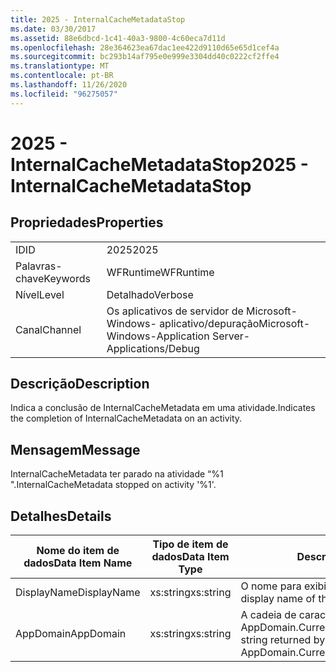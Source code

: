 ```yaml
---
title: 2025 - InternalCacheMetadataStop
ms.date: 03/30/2017
ms.assetid: 88e6dbcd-1c41-40a3-9800-4c60eca7d11d
ms.openlocfilehash: 28e364623ea67dac1ee422d9110d65e65d1cef4a
ms.sourcegitcommit: bc293b14af795e0e999e3304dd40c0222cf2ffe4
ms.translationtype: MT
ms.contentlocale: pt-BR
ms.lasthandoff: 11/26/2020
ms.locfileid: "96275057"
---
```

# <a name="2025---internalcachemetadatastop"></a><span data-ttu-id="ad184-102">2025 - InternalCacheMetadataStop</span><span class="sxs-lookup"><span data-stu-id="ad184-102">2025 - InternalCacheMetadataStop</span></span>

## <a name="properties"></a><span data-ttu-id="ad184-103">Propriedades</span><span class="sxs-lookup"><span data-stu-id="ad184-103">Properties</span></span>  
  
|||  
|-|-|  
|<span data-ttu-id="ad184-104">ID</span><span class="sxs-lookup"><span data-stu-id="ad184-104">ID</span></span>|<span data-ttu-id="ad184-105">2025</span><span class="sxs-lookup"><span data-stu-id="ad184-105">2025</span></span>|  
|<span data-ttu-id="ad184-106">Palavras-chave</span><span class="sxs-lookup"><span data-stu-id="ad184-106">Keywords</span></span>|<span data-ttu-id="ad184-107">WFRuntime</span><span class="sxs-lookup"><span data-stu-id="ad184-107">WFRuntime</span></span>|  
|<span data-ttu-id="ad184-108">Nível</span><span class="sxs-lookup"><span data-stu-id="ad184-108">Level</span></span>|<span data-ttu-id="ad184-109">Detalhado</span><span class="sxs-lookup"><span data-stu-id="ad184-109">Verbose</span></span>|  
|<span data-ttu-id="ad184-110">Canal</span><span class="sxs-lookup"><span data-stu-id="ad184-110">Channel</span></span>|<span data-ttu-id="ad184-111">Os aplicativos de servidor de Microsoft-Windows- aplicativo/depuração</span><span class="sxs-lookup"><span data-stu-id="ad184-111">Microsoft-Windows-Application Server-Applications/Debug</span></span>|  
  
## <a name="description"></a><span data-ttu-id="ad184-112">Descrição</span><span class="sxs-lookup"><span data-stu-id="ad184-112">Description</span></span>  

 <span data-ttu-id="ad184-113">Indica a conclusão de InternalCacheMetadata em uma atividade.</span><span class="sxs-lookup"><span data-stu-id="ad184-113">Indicates the completion of InternalCacheMetadata on an activity.</span></span>  
  
## <a name="message"></a><span data-ttu-id="ad184-114">Mensagem</span><span class="sxs-lookup"><span data-stu-id="ad184-114">Message</span></span>  

 <span data-ttu-id="ad184-115">InternalCacheMetadata ter parado na atividade “%1 ".</span><span class="sxs-lookup"><span data-stu-id="ad184-115">InternalCacheMetadata stopped on activity '%1'.</span></span>  
  
## <a name="details"></a><span data-ttu-id="ad184-116">Detalhes</span><span class="sxs-lookup"><span data-stu-id="ad184-116">Details</span></span>  
  
|<span data-ttu-id="ad184-117">Nome do item de dados</span><span class="sxs-lookup"><span data-stu-id="ad184-117">Data Item Name</span></span>|<span data-ttu-id="ad184-118">Tipo de item de dados</span><span class="sxs-lookup"><span data-stu-id="ad184-118">Data Item Type</span></span>|<span data-ttu-id="ad184-119">Descrição</span><span class="sxs-lookup"><span data-stu-id="ad184-119">Description</span></span>|  
|--------------------|--------------------|-----------------|  
|<span data-ttu-id="ad184-120">DisplayName</span><span class="sxs-lookup"><span data-stu-id="ad184-120">DisplayName</span></span>|<span data-ttu-id="ad184-121">xs:string</span><span class="sxs-lookup"><span data-stu-id="ad184-121">xs:string</span></span>|<span data-ttu-id="ad184-122">O nome para exibição de atividade.</span><span class="sxs-lookup"><span data-stu-id="ad184-122">The display name of the activity.</span></span>|  
|<span data-ttu-id="ad184-123">AppDomain</span><span class="sxs-lookup"><span data-stu-id="ad184-123">AppDomain</span></span>|<span data-ttu-id="ad184-124">xs:string</span><span class="sxs-lookup"><span data-stu-id="ad184-124">xs:string</span></span>|<span data-ttu-id="ad184-125">A cadeia de caracteres retornada por AppDomain.CurrentDomain.FriendlyName.</span><span class="sxs-lookup"><span data-stu-id="ad184-125">The string returned by AppDomain.CurrentDomain.FriendlyName.</span></span>|
